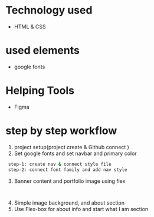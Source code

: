 # Technology used
- HTML & CSS
# used elements
- google fonts
# Helping Tools
- Figma
# step by step workflow
1. project setup(project create & Github connect )
2. Set google fonts and set navbar and primary color
  ```sh
   step-1: create nav & connect style file
   step-2: connect font family and add nav style
  ```
3. Banner content and portfolio image using flex
  ```sh
   
  ```
4. Simple image background, and about section
5. Use Flex-box for about info and start what I am section
